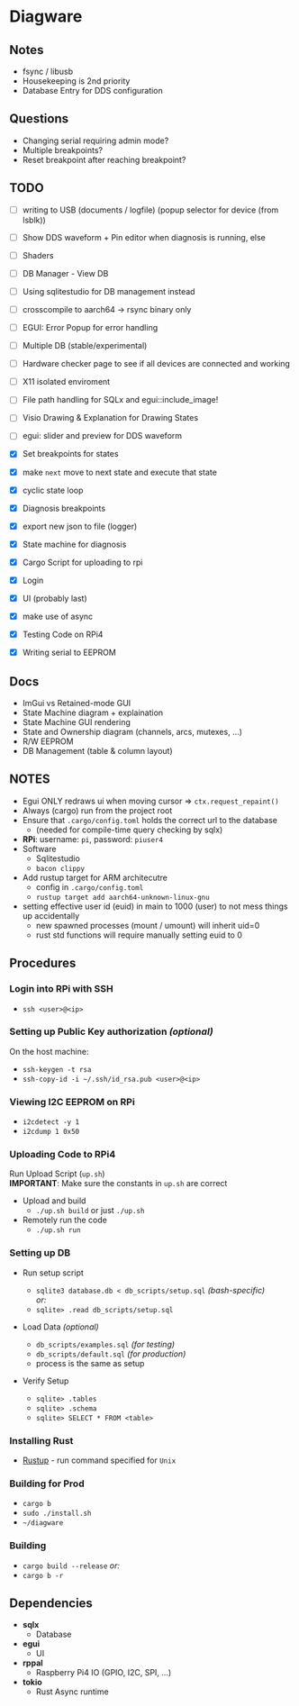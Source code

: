 # Diagware

## Notes

- fsync / libusb
- Housekeeping is 2nd priority
- Database Entry for DDS configuration

## Questions

- Changing serial requiring admin mode?
- Multiple breakpoints?
- Reset breakpoint after reaching breakpoint?



## TODO
- [ ] writing to USB (documents / logfile) (popup selector for device (from lsblk))
- [ ] Show DDS waveform + Pin editor when diagnosis is running, else <Not Available>

- [ ] Shaders
- [ ] DB Manager - View DB
- [ ] Using sqlitestudio for DB management instead
- [ ] crosscompile to aarch64 -> rsync binary only
- [ ] EGUI: Error Popup for error handling
- [ ] Multiple DB (stable/experimental)
- [ ] Hardware checker page to see if all devices are connected and working
- [ ] X11 isolated enviroment
- [ ] File path handling for SQLx and egui::include\_image!
- [ ] Visio Drawing & Explanation for Drawing States
- [ ] egui: slider and preview for DDS waveform
- [x] Set breakpoints for states
- [x] make `next` move to next state and execute that state
- [x] cyclic state loop
- [x] Diagnosis breakpoints
- [x] export new json to file (logger)
- [x] State machine for diagnosis
- [x] Cargo Script for uploading to rpi
- [x] Login
- [x] UI (probably last)
- [x] make use of async
- [x] Testing Code on RPi4
- [x] Writing serial to EEPROM


## Docs
- ImGui vs Retained-mode GUI
- State Machine diagram + explaination
- State Machine GUI rendering
- State and Ownership diagram (channels, arcs, mutexes, ...)
- R/W EEPROM
- DB Management (table & column layout)



## NOTES

- Egui ONLY redraws ui when moving cursor => `ctx.request_repaint()`
- Always (cargo) run from the project root
- Ensure that `.cargo/config.toml` holds the correct url to the database
  - (needed for compile-time query checking by sqlx)
- **RPi**: username: `pi`, password: `piuser4`
- Software
  - Sqlitestudio
  - `bacon clippy`
- Add rustup target for ARM architecutre
  - config in `.cargo/config.toml`
  - `rustup target add aarch64-unknown-linux-gnu`
- setting effective user id (euid) in main to 1000 (user) to not mess things up accidentally
  - new spawned processes (mount / umount) will inherit uid=0
  - rust std functions will require manually setting euid to 0



## Procedures


### Login into RPi with SSH

- `ssh <user>@<ip>`


### Setting up Public Key authorization *(optional)*

On the host machine:

- `ssh-keygen -t rsa`
- `ssh-copy-id -i ~/.ssh/id_rsa.pub <user>@<ip>`


### Viewing I2C EEPROM on RPi

- `i2cdetect -y 1`
- `i2cdump 1 0x50`


### Uploading Code to RPi4

Run Upload Script (`up.sh`)\
**IMPORTANT**: Make sure the constants in `up.sh` are correct

- Upload and build
  - `./up.sh build` or just `./up.sh`
- Remotely run the code
  - `./up.sh run`



### Setting up DB

- Run setup script
  - `sqlite3 database.db < db_scripts/setup.sql` *(bash-specific)*\
  *or:*
  - `sqlite> .read db_scripts/setup.sql`

- Load Data *(optional)*
  - `db_scripts/examples.sql` *(for testing)*
  - `db_scripts/default.sql` *(for production)*
  - process is the same as setup

- Verify Setup
  - `sqlite> .tables`
  - `sqlite> .schema`
  - `sqlite> SELECT * FROM <table>`


### Installing Rust

- [Rustup](https://rustup.rs/) - run command specified for `Unix`


### Building for Prod
- `cargo b`
- `sudo ./install.sh`
- `~/diagware`


### Building

- `cargo build --release`
*or:*
- `cargo b -r`





## Dependencies

- **sqlx**
  - Database
- **egui**
  - UI
- **rppal**
  - Raspberry Pi4 IO (GPIO, I2C, SPI, ...)
- **tokio**
  - Rust Async runtime
